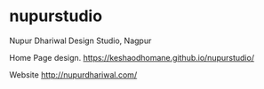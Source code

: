 # nupurstudio
Nupur Dhariwal Design Studio, Nagpur

Home Page design.
https://keshaodhomane.github.io/nupurstudio/

Website
http://nupurdhariwal.com/
